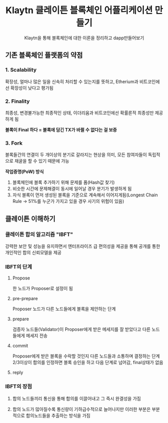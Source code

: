<h1 align="center">Klaytn 클레이튼 블록체인 어플리케이션 만들기</h1>
<p align="center">Klaytn을 통해 블록체인에 대한 이론을 정리하고 dapp만들어보기</p>

## 기존 블록체인 플랫폼의 약점
### 1. Scalability
확장성, 얼마나 많은 일을 신속히 처리할 수 있는지를 뜻하고, Etherium과 비트코인에선 확장성이 낮다고 평가됨

### 2. Finality
최종성, 변경불가능한 최종적인 상태, 이더리움과 비트코인에선 확률론적 최종성만 제공하게 됨

<strong>블록이 Final 하다 = 블록에 담긴 TX가 바뀔 수 없다는 걸 보증</strong>

### 3. Fork
블록들간의 연결이 두 개이상의 분기로 갈라지는 현상을 의미, 모든 참여자들이 독립적으로 채굴을 할 수 있기 때문에 가능

<strong>작업증명(PoW) 방식</strong>

1. 블록체인에 블록 추가하기 위해 문제를 품(Hash값 찾기)
2. 비슷한 시간에 문제해결이 동시에 일어날 경우 분기가 발생하게 됨
3. 자식 블록이 먼저 생성된 블록을 기준으로 계속해서 이어지게됨(Longest Chain Rule -> 51%를 누군가 가지고 있을 경우 사기의 위험이 있음)

## 클레이튼 이해하기
### 클레이튼 합의 알고리즘 "IBFT"
강력한 보안 및 성능을 유지하면서 엔터프라이즈 급 편의성을 제공을 통해 공개를 통한 개인적인 합의 신뢰모델을 제공
### IBFT의 단계
1. Propose

    한 노드가 Proposer로 설정이 됨

2. pre-prepare

    Proposer 노드가 다른 노드들에게 블록을 제안하는 단계

3. prepare

    검증자 노드들(Validator)이 Proposer에게 받은 메세지를 잘 받았다고 다른 노드들에게 메세지 전송

4. commit 

    Proposer에게 받은 블록을 수락할 것인지 다른 노드들과 소통하며 결정하는 단계 2/3이상이 합의를 인정하면 블록 승인을 하고 다음 단계로 넘어감, final상태가 없음

5. reply

### IBFT의 장점
1. 합의 노드들끼리 통신을 통해 합의를 이끌어내고 그 즉시 완결성을 가짐

2. 합의 노드가 많아질수록 통신량이 기하급수적으로 늘어나지만 이러한 부분은 부분적으로 합의노드들을 추출하는 방식을 가짐